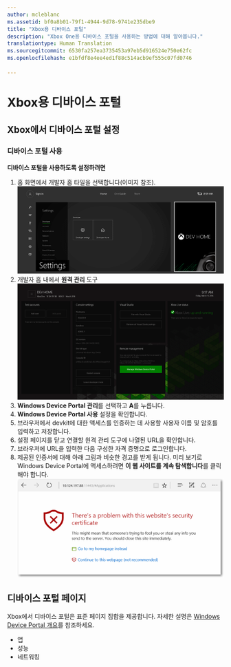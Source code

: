 ```yaml
---
author: mcleblanc
ms.assetid: bf0a8b01-79f1-4944-9d78-9741e235dbe9
title: "Xbox용 디바이스 포털"
description: "Xbox One용 디바이스 포털을 사용하는 방법에 대해 알아봅니다."
translationtype: Human Translation
ms.sourcegitcommit: 6530fa257ea3735453a97eb5d916524e750e62fc
ms.openlocfilehash: e1bfdf8e4ee4ed1f88c514acb9ef555c07fd0746

---
```

# Xbox용 디바이스 포털


## Xbox에서 디바이스 포털 설정

### 디바이스 포털 사용

**디바이스 포털을 사용하도록 설정하려면**

1. 홈 화면에서 개발자 홈 타일을 선택합니다(이미지 참조).  
![디바이스 포털 개발자 홈](images/device-portal/xbox-dev-home-tile.png)
2. 개발자 홈 내에서 **원격 관리** 도구 ![디바이스 포털 RemoteManagement 도구로 이동합니다.](images/device-portal/xbox-remote-management-tool.png)
3. **Windows Device Portal 관리**를 선택하고 **A**를 누릅니다.
4. **Windows Device Portal 사용** 설정을 확인합니다.
5. 브라우저에서 devkit에 대한 액세스를 인증하는 데 사용할 사용자 이름 및 암호를 입력하고 저장합니다.
6. 설정 페이지를 닫고 연결할 원격 관리 도구에 나열된 URL을 확인합니다.
7. 브라우저에 URL을 입력한 다음 구성한 자격 증명으로 로그인합니다.
8. 제공된 인증서에 대해 아래 그림과 비슷한 경고를 받게 됩니다. 미리 보기로 Windows Device Portal에 액세스하려면 **이 웹 사이트를 계속 탐색합니다**를 클릭해야 합니다.
![디바이스 포털 인증서 오류](images/device-portal/xbox-certificate-error.png)

## 디바이스 포털 페이지

Xbox에서 디바이스 포털은 표준 페이지 집합을 제공합니다. 자세한 설명은 [Windows Device Portal 개요](device-portal.md)를 참조하세요.

- 앱
- 성능
- 네트워킹



<!--HONumber=Jun16_HO4-->


